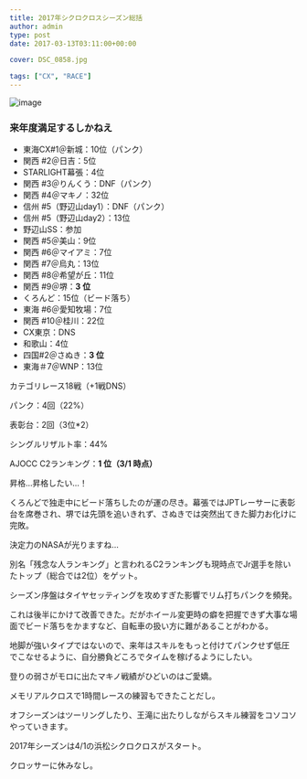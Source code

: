```yaml
---
title: 2017年シクロクロスシーズン総括
author: admin
type: post
date: 2017-03-13T03:11:00+00:00

cover: DSC_0858.jpg

tags: ["CX", "RACE"]
---
```


![image](./DSC_0858.jpg)

### 来年度満足するしかねえ

- 東海CX#1＠新城：10位（パンク）
- 関西 #2＠日吉：5位
- STARLIGHT幕張：4位
- 関西 #3＠りんくう：DNF（パンク）
- 関西 #4＠マキノ：32位
- 信州 #5（野辺山day1）：DNF（パンク）
- 信州 #5（野辺山day2）：13位
- 野辺山SS：参加
- 関西 #5＠美山：9位
- 関西 #6＠マイアミ：7位
- 関西 #7＠烏丸：13位
- 関西 #8＠希望が丘：11位
- 関西 #9＠堺：**3 位**
- くろんど：15位（ビード落ち）
- 東海 #6＠愛知牧場：7位
- 関西 #10＠桂川：22位
- CX東京：DNS
- 和歌山：4位
- 四国#2＠さぬき：**3 位**
- 東海＃7＠WNP：13位

カテゴリレース18戦（+1戦DNS）

パンク：4回（22%）

表彰台：2回（3位\*2）

シングルリザルト率：44%

AJOCC C2ランキング：**1 位（3/1 時点）**

昇格…昇格したい…！

くろんどで独走中にビード落ちしたのが運の尽き。幕張ではJPTレーサーに表彰台を席巻され、堺では先頭を追いきれず、さぬきでは突然出てきた脚力お化けに完敗。

決定力のNASAが光りますね…

別名「残念な人ランキング」と言われるC2ランキングも現時点でJr選手を除いたトップ（総合では2位）をゲット。

シーズン序盤はタイヤセッティングを攻めすぎた影響でリム打ちパンクを頻発。

これは後半にかけて改善できた。だがホイール変更時の癖を把握できず大事な場面でビード落ちをかますなど、自転車の扱い方に難があることがわかる。

地脚が強いタイプではないので、来年はスキルをもっと付けてパンクせず低圧でこなせるように、自分勝負どころでタイムを稼げるようにしたい。

登りの弱さがモロに出たマキノ戦績がひどいのはご愛嬌。

メモリアルクロスで1時間レースの練習もできたことだし。

オフシーズンはツーリングしたり、王滝に出たりしながらスキル練習をコソコソやっていきます。

2017年シーズンは4/1の浜松シクロクロスがスタート。

クロッサーに休みなし。
